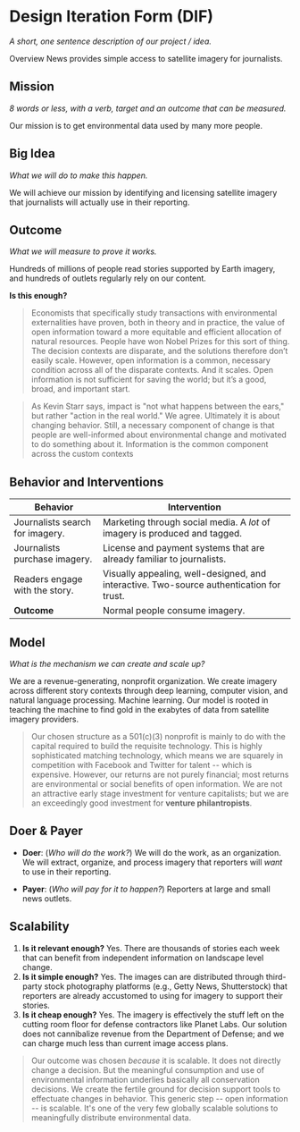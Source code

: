 # Design Iteration Form (DIF)
*A short, one sentence description of our project / idea.*

Overview News provides simple access to satellite imagery for journalists.

## Mission
*8 words or less, with a verb, target and an outcome that can be measured.*

Our mission is to get environmental data used by many more people.

## Big Idea
*What we will do to make this happen.*

We will achieve our mission by identifying and licensing satellite imagery that journalists will actually use in their reporting.

## Outcome
*What we will measure to prove it works.*

Hundreds of millions of people read stories supported by Earth imagery, and hundreds of outlets regularly rely on our content.

**Is this enough?**

> Economists that specifically study transactions with environmental externalities have proven, both in theory and in practice, the value of open information toward a more equitable and efficient allocation of natural resources.  People have won Nobel Prizes for this sort of thing.  The decision contexts are disparate, and the solutions therefore don’t easily scale.  However, open information is a common, necessary condition across all of the disparate contexts.  And it scales.  Open information is not sufficient for saving the world; but it’s a good, broad, and important start. 

> As Kevin Starr says, impact is "not what happens between the ears," but rather "action in the real world."  We agree. Ultimately it is about changing behavior.  Still, a necessary component of change is that people are well-informed about environmental change and motivated to do something about it.  Information is the common component across the custom contexts 

## Behavior and Interventions

|  **Behavior** | **Intervention**  |
|---|---|
| Journalists search for imagery. | Marketing through social media. A *lot* of imagery is produced and tagged.  |
| Journalists purchase imagery. |  License and payment systems that are already familiar to journalists. |
| Readers engage with the story. | Visually appealing, well-designed, and interactive.  Two-source authentication for trust. |
| **Outcome** | Normal people consume imagery.  |

## Model
*What is the mechanism we can create and scale up?*

We are a revenue-generating, nonprofit organization.  We create imagery across different story contexts through deep learning, computer vision, and natural language processing.  Machine learning.  Our model is rooted in teaching the machine to find gold in the exabytes of data from satellite imagery providers.

> Our chosen structure as a 501(c)(3) nonprofit is mainly to do with the capital required to build the requisite technology.  This is highly sophisticated matching technology, which means we are squarely in competition with Facebook and Twitter for talent -- which is expensive.  However, our returns are not purely financial; most returns are environmental or social benefits of open information.  We are not an attractive early stage investment for venture capitalists; but we are an exceedingly good investment for **venture philantropists**.

## Doer & Payer

- **Doer**:  (*Who will do the work?*) We will do the work, as an organization.  We will extract, organize, and process imagery that reporters will *want* to use in their reporting.

- **Payer**: (*Who will pay for it to happen?*) Reporters at large and small news outlets. 

## Scalability
1. **Is it relevant enough?**  Yes.  There are thousands of stories each week that can benefit from independent information on landscape level change.
2. **Is it simple enough?** Yes.  The images can are distributed through third-party stock photography platforms (e.g., Getty News, Shutterstock) that reporters are already accustomed to using for imagery to support their stories.
3. **Is it cheap enough?** Yes.  The imagery is effectively the stuff left on the cutting room floor for defense contractors like Planet Labs.  Our solution does not cannibalize revenue from the Department of Defense; and we can charge much less than current image access plans.

> Our outcome was chosen *because* it is scalable.  It does not directly change a decision.  But the meaningful consumption and use of environmental information underlies basically all conservation decisions.  We create the fertile ground for decision support tools to effectuate changes in behavior.  This generic step -- open information -- is scalable.  It's one of the very few globally scalable solutions to meaningfully distribute environmental data.
